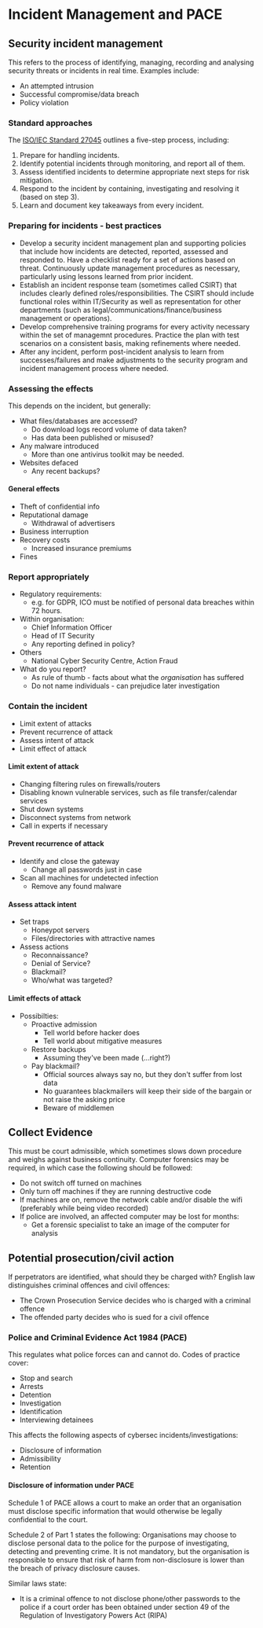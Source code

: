 # Incident Management and PACE

## Security incident management

This refers to the process of identifying, managing, recording and analysing security threats or incidents in real time. Examples include:
- An attempted intrusion
- Successful compromise/data breach
- Policy violation

### Standard approaches

The [ISO/IEC Standard 27045](http://www.iso27001security.com/html/27035.html) outlines a five-step process, including:
1) Prepare for handling incidents.
2) Identify potential incidents through monitoring, and report all of them.
3) Assess identified incidents to determine appropriate next steps for risk mitigation.
4) Respond to the incident by containing, investigating and resolving it (based on step 3).
5) Learn and document key takeaways from every incident.

### Preparing for incidents - best practices

- Develop a security incident management plan and supporting policies that include how incidents are detected, reported, assessed and responded to. Have a checklist ready for a set of actions based on threat. Continuously update management procedures as necessary, particularly using lessons learned from prior incident.
- Establish an incident response team (sometimes called CSIRT) that includes clearly defined roles/responsibilities. The CSIRT should include functional roles within IT/Security as well as representation for other departments (such as legal/communications/finance/business management or operations).
- Develop comprehensive training programs for every activity necessary within the set of managemnt procedures. Practice the plan with test scenarios on a consistent basis, making refinements where needed.
- After any incident, perform post-incident analysis to learn from successes/failures and make adjustments to the security program and incident management process where needed.

### Assessing the effects

This depends on the incident, but generally:
- What files/databases are accessed?
	- Do download logs record volume of data taken?
	- Has data been published or misused?
- Any malware introduced
	- More than one antivirus toolkit may be needed.
- Websites defaced
	- Any recent backups?

#### General effects
- Theft of confidential info
- Reputational damage
	- Withdrawal of advertisers
- Business interruption
- Recovery costs
	- Increased insurance premiums
- Fines

### Report appropriately
- Regulatory requirements:
	- e.g. for GDPR, ICO must be notified of personal data breaches within 72 hours.
- Within organisation:
	- Chief Information Officer
	- Head of IT Security
	- Any reporting defined in policy?
- Others
	- National Cyber Security Centre, Action Fraud
- What do you report?
	- As rule of thumb - facts about what the *organisation* has suffered
	- Do not name individuals - can prejudice later investigation

### Contain the incident
- Limit extent of attacks
- Prevent recurrence of attack
- Assess intent of attack
- Limit effect of attack

#### Limit extent of attack
- Changing filtering rules on firewalls/routers
- Disabling known vulnerable services, such as file transfer/calendar services
- Shut down systems
- Disconnect systems from network
- Call in experts if necessary


#### Prevent recurrence of attack
- Identify and close the gateway
	- Change all passwords just in case
- Scan all machines for undetected infection
	- Remove any found malware

#### Assess attack intent
- Set traps
	- Honeypot servers
	- Files/directories with attractive names
- Assess actions
	- Reconnaissance?
	- Denial of Service?
	- Blackmail?
	- Who/what was targeted?

#### Limit effects of attack
- Possibilties:
	- Proactive admission
		- Tell world before hacker does
		- Tell world about mitigative measures
	- Restore backups
		- Assuming they've been made (...right?)
	- Pay blackmail?
		- Official sources always say no, but they don't suffer from lost data
		- No guarantees blackmailers will keep their side of the bargain or not raise the asking price
		- Beware of middlemen

## Collect Evidence
This must be court admissible, which sometimes slows down procedure and weighs against business continuity. Computer forensics may be required, in which case the following should be followed:

- Do not switch off turned on machines
- Only turn off machines if they are running destructive code
- If machines are on, remove the network cable and/or disable the wifi (preferably while being video recorded)
- If police are involved, an affected computer may be lost for months:
	- Get a forensic specialist to take an image of the computer for analysis

## Potential prosecution/civil action
If perpetrators are identified, what should they be charged with? English law distinguishes criminal offences and civil offences:
- The Crown Prosecution Service decides who is charged with a criminal offence
- The offended party decides who is sued for a civil offence

### Police and Criminal Evidence Act 1984 (PACE)
This regulates what police forces can and cannot do. Codes of practice cover:
- Stop and search
- Arrests
- Detention
- Investigation
- Identification
- Interviewing detainees

This affects the following aspects of cybersec incidents/investigations:
- Disclosure of information
- Admissibility
- Retention

#### Disclosure of information under PACE

Schedule 1 of PACE allows a court to make an order that an organisation must disclose specific information that would otherwise be legally confidential to the court.

Schedule 2 of Part 1 states the following: Organisations may choose to disclose personal data to the police for the purpose of investigating, detecting and preventing crime. It is not mandatory, but the organisation is responsible to ensure that risk of harm from non-disclosure is lower than the breach of privacy disclosure causes.

Similar laws state:
- It is a criminal offence to not disclose phone/other passwords to the police if a court order has been obtained under section 49 of the Regulation of Investigatory Powers Act (RIPA)
